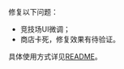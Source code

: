修复以下问题：

- 竞技场UI微调；
- 商店卡死，修复效果有待验证。

具体使用方式详见[README](https://github.com/Zebartin/autoxjs-scripts/blob/master/NIKKE/README.md)。
